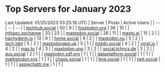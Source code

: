 # Top Servers for January 2023
Last Updated: 01/25/2023 03:25:18 UTC
| Server | Posts | Active Users |
| -- | -- | -- |
| [techhub.social](https://techhub.social/tags/PowerShell) | 50 | 9 |
| [fosstodon.org](https://fosstodon.org/tags/PowerShell) | 36 | 10 |
| [infosec.exchange](https://infosec.exchange/tags/PowerShell) | 33 | 23 |
| [mastodon.social](https://mastodon.social/tags/PowerShell) | 26 | 11 |
| [masto.ai](https://masto.ai/tags/PowerShell) | 15 | 2 |
| [hachyderm.io](https://hachyderm.io/tags/PowerShell) | 13 | 9 |
| [home.social](https://home.social/tags/PowerShell) | 9 | 2 |
| [mastodon.nu](https://mastodon.nu/tags/PowerShell) | 5 | 2 |
| [tech.lgbt](https://tech.lgbt/tags/PowerShell) | 5 | 2 |
| [mastodonapp.uk](https://mastodonapp.uk/tags/PowerShell) | 5 | 1 |
| [mstdn.social](https://mstdn.social/tags/PowerShell) | 4 | 2 |
| [vmst.io](https://vmst.io/tags/PowerShell) | 4 | 2 |
| [mas.to](https://mas.to/tags/PowerShell) | 4 | 3 |
| [mastodon.uno](https://mastodon.uno/tags/PowerShell) | 3 | 2 |
| [social.tchncs.de](https://social.tchncs.de/tags/PowerShell) | 3 | 2 |
| [aus.social](https://aus.social/tags/PowerShell) | 2 | 1 |
| [mastodon.sdf.org](https://mastodon.sdf.org/tags/PowerShell) | 1 | 1 |
| [dataplatform.social](https://dataplatform.social/tags/PowerShell) | 1 | 1 |
| [mathstodon.xyz](https://mathstodon.xyz/tags/PowerShell) | 1 | 1 |
| [chaos.social](https://chaos.social/tags/PowerShell) | 1 | 1 |
| [bne.social](https://bne.social/tags/PowerShell) | 1 | 1 |
| [twit.social](https://twit.social/tags/PowerShell) | 1 | 1 |
| [aspiechattr.me](https://aspiechattr.me/tags/PowerShell) | 1 | 1 |
